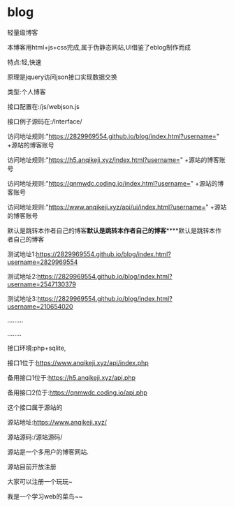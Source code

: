 # blog
轻量级博客

本博客用html+js+css完成,属于伪静态网站,UI借鉴了eblog制作而成

特点:轻,快速

原理是jquery访问json接口实现数据交换

类型:个人博客

接口配置在:/js/webjson.js

接口例子源码在:/Interface/

访问地址规则:"https://2829969554.github.io/blog/index.html?username=" +源站的博客账号

访问地址规则:"https://h5.anqikeji.xyz/index.html?username=" +源站的博客账号

访问地址规则:"https://qnmwdc.coding.io/index.html?username=" +源站的博客账号

访问地址规则:"https://www.anqikeji.xyz/api/ui/index.html?username=" +源站的博客账号

默认是跳转本作者自己的博客********默认是跳转本作者自己的博客************默认是跳转本作者自己的博客

测试地址1:https://2829969554.github.io/blog/index.html?username=2829969554

测试地址2:https://2829969554.github.io/blog/index.html?username=2547130379

测试地址3:https://2829969554.github.io/blog/index.html?username=210654020

.........

........

接口环境:php+sqlite,

接口1位于:https://www.anqikeji.xyz/api/index.php

备用接口1位于:https://h5.anqikeji.xyz/api.php

备用接口2位于:https://qnmwdc.coding.io/api.php

这个接口属于源站的

源站地址:https://www.anqikeji.xyz/

源站源码:/源站源码/

源站是一个多用户的博客网站.

源站目前开放注册

大家可以注册一个玩玩~

我是一个学习web的菜鸟~~

